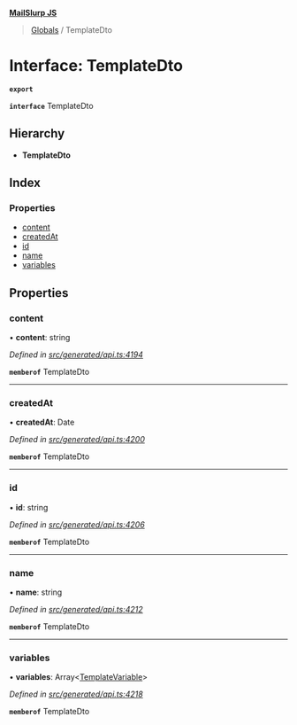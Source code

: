 **[MailSlurp JS](../README.md)**

> [Globals](../README.md) / TemplateDto

# Interface: TemplateDto

**`export`** 

**`interface`** TemplateDto

## Hierarchy

* **TemplateDto**

## Index

### Properties

* [content](templatedto.md#content)
* [createdAt](templatedto.md#createdat)
* [id](templatedto.md#id)
* [name](templatedto.md#name)
* [variables](templatedto.md#variables)

## Properties

### content

•  **content**: string

*Defined in [src/generated/api.ts:4194](https://github.com/mailslurp/mailslurp-client/blob/8d5c17f/src/generated/api.ts#L4194)*

**`memberof`** TemplateDto

___

### createdAt

•  **createdAt**: Date

*Defined in [src/generated/api.ts:4200](https://github.com/mailslurp/mailslurp-client/blob/8d5c17f/src/generated/api.ts#L4200)*

**`memberof`** TemplateDto

___

### id

•  **id**: string

*Defined in [src/generated/api.ts:4206](https://github.com/mailslurp/mailslurp-client/blob/8d5c17f/src/generated/api.ts#L4206)*

**`memberof`** TemplateDto

___

### name

•  **name**: string

*Defined in [src/generated/api.ts:4212](https://github.com/mailslurp/mailslurp-client/blob/8d5c17f/src/generated/api.ts#L4212)*

**`memberof`** TemplateDto

___

### variables

•  **variables**: Array\<[TemplateVariable](../modules/templatevariable.md)>

*Defined in [src/generated/api.ts:4218](https://github.com/mailslurp/mailslurp-client/blob/8d5c17f/src/generated/api.ts#L4218)*

**`memberof`** TemplateDto
